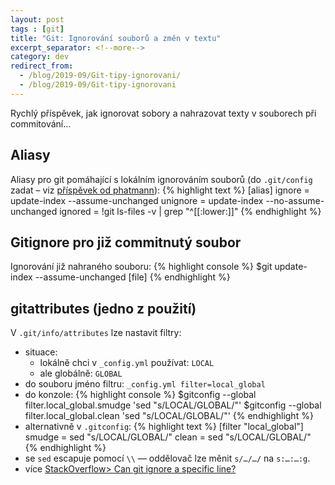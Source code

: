 ```yaml
---
layout: post
tags : [git]
title: "Git: Ignorování souborů a změn v textu"
excerpt_separator: <!--more-->
category: dev
redirect_from:
  - /blog/2019-09/Git-tipy-ignorovani/
  - /blog/2019-09/Git-tipy-ignorovani
---
```


Rychlý příspěvek, jak ignorovat sobory a nahrazovat texty v souborech při commitování…

<!--more-->

## Aliasy
Aliasy pro git pomáhající s lokálním ignorováním souborů (do `.git/config` zadat – viz [příspěvek od phatmann](https://stackoverflow.com/a/18317425)):
{% highlight text %}
[alias]
    ignore = update-index --assume-unchanged
    unignore = update-index --no-assume-unchanged
    ignored = !git ls-files -v | grep "^[[:lower:]]"
{% endhighlight %}

## Gitignore pro již commitnutý soubor
Ignorování již nahraného souboru:
{% highlight console %}
$git update-index --assume-unchanged [file]
{% endhighlight %}

## gitattributes (jedno z použití)
V `.git/info/attributes` lze nastavit filtry:
- situace:
    - lokálně chci v `_config.yml` používat: `LOCAL`
    - ale globálně: `GLOBAL`
- do souboru jméno filtru: `_config.yml filter=local_global`
- do konzole:
{% highlight console %}
$gitconfig --global filter.local_global.smudge 'sed "s/LOCAL/GLOBAL/"'
$gitconfig --global filter.local_global.clean 'sed "s/LOCAL/GLOBAL/"'
{% endhighlight %}
- alternativně v `.gitconfig`:
{% highlight text %}
[filter "local_global"]
    smudge = sed "s/LOCAL/GLOBAL/"
    clean = sed "s/LOCAL/GLOBAL/"
{% endhighlight %}
- se `sed` escapuje pomocí `\\` — oddělovač lze měnit `s/…/…/` na `s:…:…:g`.
- více [StackOverflow> Can git ignore a specific line?](https://stackoverflow.com/questions/6557467/can-git-ignore-a-specific-line)

